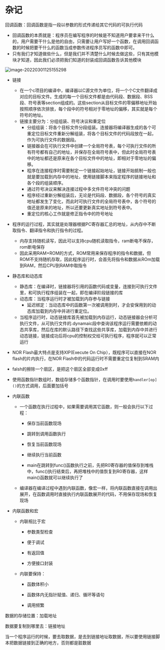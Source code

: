 # 杂记

回调函数：回调函数是指一段以参数的形式传递给其它代码的可执行代码

- 回调函数的本质就是：程序员在编写程序的时候是不知道用户要拿来干什么的，用户需要干什么是他的自由，只需要让用户写好一个函数，在调用回调函数的时候把要干什么的函数当成参数传进程序员写的函数中即可。
- 只有我们才知道做些什么，但是我们并不清楚什么时候去做这些，只有其他模块才知道，因此我们必须把我们知道的封装成回调函数告诉其他模块

![image-20220301125155298](/home/tanxzh/txz/my/note/image/image-20220301125155298.png)

- 链接
  
  - 在一个c项目的编译中，编译器以C源文件为单位，将一个个C文件翻译成对应的目标文件。生成的每一个目标文件都是由代码段、数据段、BSS段、符号表等section组成的。这些section从目标文件的零偏移地址开始按照顺序依次排放，每个段中的符号相对于零地址的偏移，其实就是每个符号的地址。
  - 链接主要分为：分组组装、符号决议和重定位
    - 分组组装：将各个目标文件分段组装。连接器将编译器生成的各个可重定位目标文件重新分解组装，将各个目标文件的代码段放在一起，作为可执行文件的数据段。
    - 链接器会在可执行文件中创建一个全局符号表，每个可执行文件的所有符号都有自己的地址，并保存在全局符号表中，但此时全局符号表中的地址都还是原来在各个目标文件中的地址，即相对于零地址的偏移。
    - 程序在连接程序时需要制定一个链接起始地址，链接开始抵制一般也就是要加载到内存中的地址，使用链接脚本来指定程序的链接地址和各个段的组装顺序。
    - 通过符号决议来解决连接过程中多文件符号冲突的问题
    - 程序经过重新分解组装后，无论是代码段、数据段，各个符号的真实地址都发生了变化，而此时可执行文件的全局符号表中，各个符号的值还是原来的地址，所以还要更新真实地址到符号表中。
    - 重定位的核心工作就是修正指令中的符号地址

- 程序的运行过程，其实就是处理器根据PC寄存器汇总的地址，从内存中不断取指令、翻译指令和执行指令的过程。
  
  - 内存支持随机读写，因此可以支持cpu随机读取指令，ram断电不保存，rom断电保存
  - 因此采用RAM+ROM的方式，ROM常用来保存程序的指令和数据，但ROM不支持随机存取，因此程序运行时，会首先将指令和数据从ROm加载到RAM，然后CPU到RAM中取指令

- 静态库和动态库
  
  - 静态库：在编译时，链接器将引用的函数代码或变量，连接到可执行文件里，和可执行程序组装在一起，即在编译阶段链接的库
  - 动态库：当程序运行时才被加载到内存参与链接
    - 延迟绑定：当动态库中的函数第一次被调用到时，才会安保用到的动态库加载到内存中并进行重定位。
  - 当程序运行时，动态链接库首先被加载到内存运行，动态链接器会分析可执行文件，从可执行文件的.dynamaic段中查询该程序运行需要依赖的动态共享库，然后在库的默认路径下查找这些共享库，加载到内存中并进行动态链接，链接成功后将cpu的控制权交给可执行程序，程序就可以正常运行

- NOR Flash最大特点是支持XIP(Execute On Chip），既程序可以直接在NOR flash的片内执行，在NOR Flash中的代码运行时不需要重定位复制到SRAM内

- falsh的擦除一个扇区，是把这个扇区全部变成0xff

- 使用函数指针数组时，数组存储多个函数指针，在调用时要使用`handler[op]()`的方式调用，后面要加括号

- 内联函数
  
  - 一个函数在执行过程中，如果需要调用其它函数，则一般会执行以下过程：
    
    - 保存当前函数现场
    
    - 跳转到调用函数执行
    
    - 恢复当前函数现场
    
    - 继续执行当前函数
    
    - main在跳转到func()函数执行之前，先把R0寄存器的值保存到堆栈中，func()执行结束后，再把堆栈中的值恢复到R0寄存器，这样main()函数就可以继续执行了
  
  - 编译器在编译过程中遇到内联函数，像宏一样，将内联函数直接在调用出展开，在函数调用时直接执行内联函数展开的代码，不用保存现场和恢复现场

- 内联函数和宏
  
  - 内联相比于宏
    
    - 参数类型检查
    
    - 便于调试
    
    - 有返回值
    
    - 方便接口封装
  
  - 内联要保持：
    
    - 函数体积小
    
    - 函数体内无指针赋值、递归、循环等语句
    
    - 调用频繁

数据的存储位置：加载地址

数据要复制到哪里去：链接地址

当一个程序运行的时候，要去取数据，是去到链接地址取数据，所以要使用链接脚本把数据链接到正确的地方，否则都是脏数据
